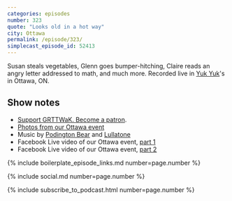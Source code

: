 ```yaml
---
categories: episodes
number: 323
quote: "Looks old in a hot way"
city: Ottawa
permalink: /episode/323/
simplecast_episode_id: 52413
---
```


Susan steals vegetables, Glenn goes bumper-hitching, Claire reads an angry letter addressed to math, and much more. Recorded live in [Yuk Yuk](https://www.yukyuks.com/ottawa)'s in Ottawa, ON.

## Show notes
* [Support GRTTWaK. Become a patron](https://grownupsreadthingstheywroteaskids.com/support/?utm_source=podcast&utm_medium=referral&utm_campaign=323).
* [Photos from our Ottawa event](https://www.facebook.com/grownupsreadthingstheywroteaskids/photos/?tab=album&album_id=10154307732783600)
* Music by [Podington Bear](https://geo.itunes.apple.com/us/artist/podington-bear/id250459572?at=10lR7u&mt=1&app=music) and [Lullatone](https://geo.itunes.apple.com/us/artist/lullatone/id34467705?at=10lR7u&mt=1&app=music)
* Facebook Live video of our Ottawa event, [part 1](https://www.facebook.com/grownupsreadthingstheywroteaskids/videos/10154305345723600/)
* Facebook Live video of our Ottawa event, [part 2](https://www.facebook.com/grownupsreadthingstheywroteaskids/videos/10154305523783600/)

{% include boilerplate_episode_links.md number=page.number %}

{% include social.md number=page.number %}

{% include subscribe_to_podcast.html number=page.number %}